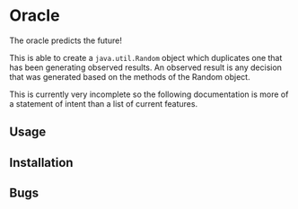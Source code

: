 Oracle
======

The oracle predicts the future!

This is able to create a `java.util.Random` object which duplicates one that
has been generating observed results. An observed result is any decision that
was generated based on the methods of the Random object.

This is currently very incomplete so the following documentation is more of a
statement of intent than a list of current features.

Usage
-----

        

Installation
------------


Bugs
----
